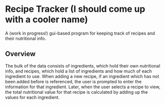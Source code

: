 # Recipe Tracker (I should come up with a cooler name)

A (work in progress!) gui-based program for keeping track of recipes and their nutritional info.

## Overview

The bulk of the data consists of ingredients, which hold their own nutritional info, and recipes, which
hold a list of ingredients and how much of each ingredient to use. When adding a new recipe, if 
an ingredient which has not been added before is referenced, the user is prompted to enter the
information for that ingredient. Later, when the user selects a recipe to view, the total nutritional value
for that recipe is calculated by adding up the values for each ingredient.
